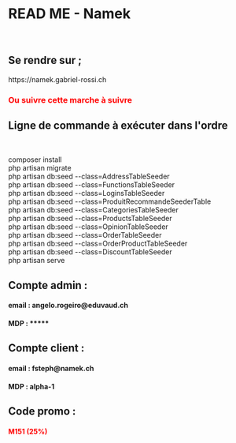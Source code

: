 <h1>READ ME - Namek</h1><br>

<h2>Se rendre sur ; </h2>
https://namek.gabriel-rossi.ch<br>

<h3 style="color:red;">Ou suivre cette marche à suivre</h3>

<h2>Ligne de commande à exécuter dans l'ordre</h2><br>

composer install<br>
php artisan migrate<br>
php artisan db:seed --class=AddressTableSeeder<br>
php artisan db:seed --class=FunctionsTableSeeder<br>
php artisan db:seed --class=LoginsTableSeeder<br>
php artisan db:seed --class=ProduitRecommandeSeederTable<br>
php artisan db:seed --class=CategoriesTableSeeder<br>
php artisan db:seed --class=ProductsTableSeeder<br>
php artisan db:seed --class=OpinionTableSeeder<br>
php artisan db:seed --class=OrderTableSeeder<br>
php artisan db:seed --class=OrderProductTableSeeder</br>
php artisan db:seed --class=DiscountTableSeeder</br>
php artisan serve<br>

<h2>Compte admin :</h2>
<h4>email : angelo.rogeiro@eduvaud.ch</h4>
<h4>MDP : *****</h4>

<h2>Compte client :</h2>
<h4>email : fsteph@namek.ch</h4>
<h4>MDP : alpha-1</h4>

<h2>Code promo : </h2>
<h4 style="color:red;">M151 (25%) </h4>
